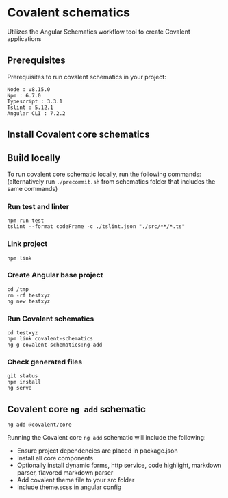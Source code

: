 # Covalent schematics
Utilizes the Angular Schematics workflow tool to create Covalent applications

## Prerequisites

Prerequisites to run covalent schematics in your project:

```
Node : v8.15.0
Npm : 6.7.0
Typescript : 3.3.1
Tslint : 5.12.1
Angular CLI : 7.2.2
```

## Install Covalent core schematics

## Build locally
To run covalent core schematic locally, run the following commands:
(alternatively run `./precommit.sh` from schematics folder that includes the same commands)

### Run test and linter
```
npm run test
tslint --format codeFrame -c ./tslint.json "./src/**/*.ts"
```

### Link project
```
npm link
```

### Create Angular base project
```
cd /tmp
rm -rf testxyz
ng new testxyz
```

### Run Covalent schematics
```
cd testxyz
npm link covalent-schematics
ng g covalent-schematics:ng-add
```

### Check generated files
```
git status
npm install
ng serve
```

## Covalent core `ng add` schematic
``` 
ng add @covalent/core 
```

Running the Covalent core `ng add` schematic will include the following:

- Ensure project dependencies are placed in package.json
- Install all core components
- Optionally install dynamic forms, http service, code highlight, markdown parser, flavored markdown parser
- Add covalent theme file to your src folder
- Include theme.scss in angular config